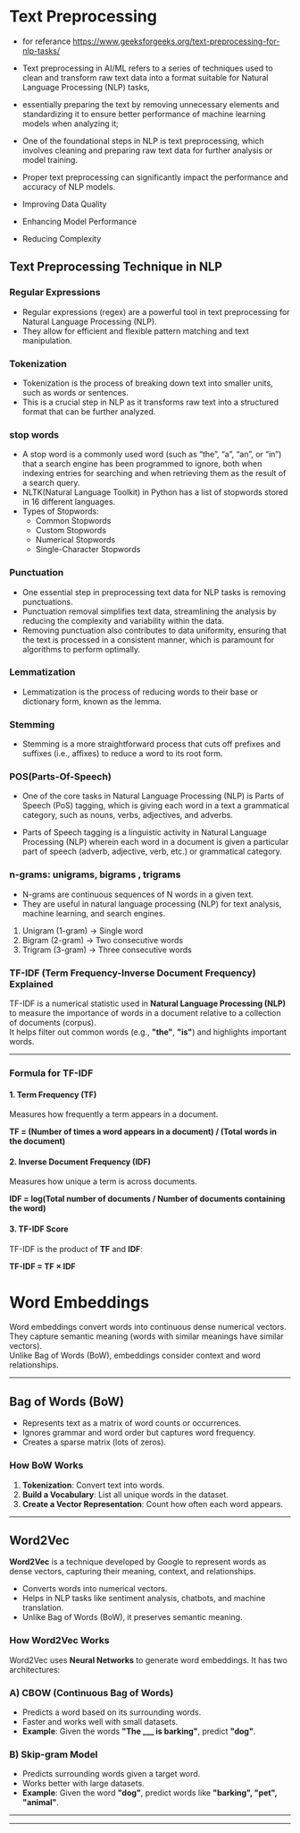 # Text Preprocessing
* for referance https://www.geeksforgeeks.org/text-preprocessing-for-nlp-tasks/


* Text preprocessing in AI/ML refers to a series of techniques used to clean and transform raw text data into a format suitable for Natural Language Processing (NLP) tasks, 
* essentially preparing the text by removing unnecessary elements and standardizing it to ensure better performance of machine learning models when analyzing it;
* One of the foundational steps in NLP is text preprocessing, which involves cleaning and preparing raw text data for further analysis or model training. 
*  Proper text preprocessing can significantly impact the performance and accuracy of NLP models. 
  
* Improving Data Quality
* Enhancing Model Performance
* Reducing Complexity


## Text Preprocessing Technique in NLP

### Regular Expressions

* Regular expressions (regex) are a powerful tool in text preprocessing for Natural Language Processing (NLP). 
* They allow for efficient and flexible pattern matching and text manipulation.
  
### Tokenization

* Tokenization is the process of breaking down text into smaller units, such as words or sentences. 
* This is a crucial step in NLP as it transforms raw text into a structured format that can be further analyzed.
  

### stop words
* A stop word is a commonly used word (such as “the”, “a”, “an”, or “in”) that a search engine has been programmed to ignore, both when indexing entries for searching and when retrieving them as the result of a search query. 
* NLTK(Natural Language Toolkit) in Python has a list of stopwords stored in 16 different languages.
* Types of Stopwords:
    * Common Stopwords
    * Custom Stopwords
    * Numerical Stopwords
    * Single-Character Stopwords


### Punctuation


* One essential step in preprocessing text data for NLP tasks is removing punctuations. 
* Punctuation removal simplifies text data, streamlining the analysis by reducing the complexity and variability within the data.
* Removing punctuation also contributes to data uniformity, ensuring that the text is processed in a consistent manner, which is paramount for algorithms to perform optimally. 


### Lemmatization

* Lemmatization is the process of reducing words to their base or dictionary form, known as the lemma.


### Stemming

* Stemming is a more straightforward process that cuts off prefixes and suffixes (i.e., affixes) to reduce a word to its root form. 


### POS(Parts-Of-Speech)

* One of the core tasks in Natural Language Processing (NLP) is Parts of Speech (PoS) tagging, which is giving each word in a text a grammatical category, such as nouns, verbs, adjectives, and adverbs.

* Parts of Speech tagging is a linguistic activity in Natural Language Processing (NLP) wherein each word in a document is given a particular part of speech (adverb, adjective, verb, etc.) or grammatical category.




### n-grams: unigrams, bigrams , trigrams


* N-grams are continuous sequences of N words in a given text. 
* They are useful in natural language processing (NLP) for text analysis, machine learning, and search engines.

1. Unigram (1-gram) → Single word
2. Bigram (2-gram) → Two consecutive words
3. Trigram (3-gram) → Three consecutive words
   

### TF-IDF (Term Frequency-Inverse Document Frequency) Explained

TF-IDF is a numerical statistic used in **Natural Language Processing (NLP)** to measure the importance of words in a document relative to a collection of documents (corpus).  
It helps filter out common words (e.g., **"the"**, **"is"**) and highlights important words.

---

### **Formula for TF-IDF**

#### **1. Term Frequency (TF)**
Measures how frequently a term appears in a document.

**TF = (Number of times a word appears in a document) / (Total words in the document)**  

#### **2. Inverse Document Frequency (IDF)**  
Measures how unique a term is across documents.

**IDF = log(Total number of documents / Number of documents containing the word)**  

#### **3. TF-IDF Score**
TF-IDF is the product of **TF** and **IDF**:

**TF-IDF = TF × IDF**



# Word Embeddings

Word embeddings convert words into continuous dense numerical vectors.  
They capture semantic meaning (words with similar meanings have similar vectors).  
Unlike Bag of Words (BoW), embeddings consider context and word relationships.  

---

## Bag of Words (BoW)

- Represents text as a matrix of word counts or occurrences.  
- Ignores grammar and word order but captures word frequency.  
- Creates a sparse matrix (lots of zeros).  

### **How BoW Works**  
1. **Tokenization**: Convert text into words.  
2. **Build a Vocabulary**: List all unique words in the dataset.  
3. **Create a Vector Representation**: Count how often each word appears.  

---

## Word2Vec

**Word2Vec** is a technique developed by Google to represent words as dense vectors, capturing their meaning, context, and relationships.  

- Converts words into numerical vectors.  
- Helps in NLP tasks like sentiment analysis, chatbots, and machine translation.  
- Unlike Bag of Words (BoW), it preserves semantic meaning.  

### **How Word2Vec Works**  
Word2Vec uses **Neural Networks** to generate word embeddings. It has two architectures:  

### **A) CBOW (Continuous Bag of Words)**  
- Predicts a word based on its surrounding words.  
- Faster and works well with small datasets.  
- **Example**: Given the words **"The ___ is barking"**, predict **"dog"**.  

### **B) Skip-gram Model**  
- Predicts surrounding words given a target word.  
- Works better with large datasets.  
- **Example**: Given the word **"dog"**, predict words like **"barking", "pet", "animal"**.  



---
---

